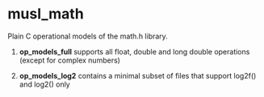 # musl_math
Plain C operational models of the math.h library.

1. **op_models_full** supports all float, double and long double operations (except for complex numbers)

2. **op_models_log2** contains a minimal subset of files that support log2f() and log2() only
